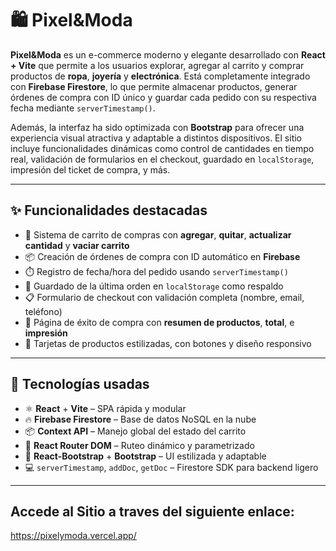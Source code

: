# 🛍️ Pixel&Moda

**Pixel&Moda** es un e-commerce moderno y elegante desarrollado con **React + Vite** que permite a los usuarios explorar, agregar al carrito y comprar productos de **ropa**, **joyería** y **electrónica**. Está completamente integrado con **Firebase Firestore**, lo que permite almacenar productos, generar órdenes de compra con ID único y guardar cada pedido con su respectiva fecha mediante `serverTimestamp()`.

Además, la interfaz ha sido optimizada con **Bootstrap** para ofrecer una experiencia visual atractiva y adaptable a distintos dispositivos. El sitio incluye funcionalidades dinámicas como control de cantidades en tiempo real, validación de formularios en el checkout, guardado en `localStorage`, impresión del ticket de compra, y más.

---

## ✨ Funcionalidades destacadas

- 🛒 Sistema de carrito de compras con **agregar**, **quitar**, **actualizar cantidad** y **vaciar carrito**
- 📦 Creación de órdenes de compra con ID automático en **Firebase**
- ⏱️ Registro de fecha/hora del pedido usando `serverTimestamp()`
- 💾 Guardado de la última orden en `localStorage` como respaldo
- 📋 Formulario de checkout con validación completa (nombre, email, teléfono)
- 🧾 Página de éxito de compra con **resumen de productos**, **total**, e **impresión**
- 🎨 Tarjetas de productos estilizadas, con botones y diseño responsivo

---

## 🚀 Tecnologías usadas

- ⚛️ **React** + **Vite** – SPA rápida y modular
- 🔥 **Firebase Firestore** – Base de datos NoSQL en la nube
- 📦 **Context API** – Manejo global del estado del carrito
- 🧭 **React Router DOM** – Ruteo dinámico y parametrizado
- 🎨 **React-Bootstrap** + **Bootstrap** – UI estilizada y adaptable
- 💻 `serverTimestamp`, `addDoc`, `getDoc` – Firestore SDK para backend ligero

---

## Accede al Sitio a traves del siguiente enlace:

https://pixelymoda.vercel.app/
